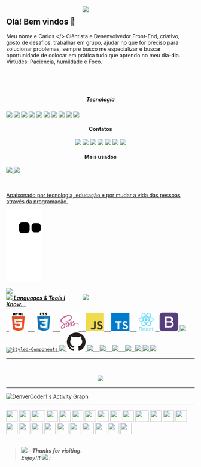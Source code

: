 <img src="https://c.tenor.com/2uyENRmiUt0AAAAC/coding.gif" min-width="200px" max-width="200px" width="300px" align="right">


## Olá! Bem vindos 👋
Meu nome e Carlos </> Ciêntista e Desenvolvedor Front-End, criativo, gosto de desafios, trabalhar em grupo, ajudar no que for preciso para solucionar problemas, sempre busco me especializar e buscar oportunidade de colocar em prática tudo que aprendo no meu dia-dia.
Virtudes: Paciência, humildade e Foco.

<br>
<br>
<br>

<h5 align="center">Tecnologia</h5>

<div align="left">
  <img src="https://img.shields.io/badge/Html-E34F26?style=for-the-badge&logo=html5&logoColor=white" />
  <img src="https://img.shields.io/badge/Bootstrap-7952B3?style=for-the-badge&logo=bootstrap&logoColor=white" /> 
  <img src="https://img.shields.io/badge/Css-1572B6?style=for-the-badge&logo=css3&logoColor=white" />
  <img src="https://img.shields.io/badge/Sass-CC6699?style=for-the-badge&logo=sass&logoColor=white" />
  <img src="https://img.shields.io/badge/Less-1D365D?style=for-the-badge&logo=less&logoColor=white" />
  <img src="https://img.shields.io/badge/Typescript-3178C6?style=for-the-badge&logo=typescript&logoColor=white" />
  <img src="https://img.shields.io/badge/Angular-DD0031?style=for-the-badge&logo=angular&logoColor=white" />
  <img src="https://img.shields.io/badge/Javascript-F7DF1E?style=for-the-badge&logo=javascript&logoColor=white" />
  <img src="https://img.shields.io/badge/Gulp-CF4647?style=for-the-badge&logo=gulp&logoColor=white" />
  <img src="https://img.shields.io/badge/Webpack-8DD6F9?style=for-the-badge&logo=webpack&logoColor=white" />
</div>

<h4 align="center">Contatos</h4>

<div align="center">
  <a href = "mailto:developercagb@gmail.com"><img src="https://img.shields.io/badge/-Gmail-EA4335?style=for-the-badge&logo=gmail&logoColor=white"></a>
  <a href="https://www.linkedin.com/in/carlos-augusto-g-584b7868/"><img src="https://img.shields.io/badge/-LinkedIn-0A66C2?style=for-the-badge&logo=linkedin&logoColor=white"></a> 
  <a href="https://wa.me/5592993201241"><img src="https://img.shields.io/badge/-Whatsapp-25D366?style=for-the-badge&logo=whatsapp&logoColor=white"></a> 
  <a href="https://www.instagram.com/tecnicgb/"><img src="https://img.shields.io/badge/-Instagram-E4405F?style=for-the-badge&logo=instagram&logoColor=white"></a>
  <a href="https://github.com/carlossbezerra"><img src="https://img.shields.io/badge/GitHub-100000?style=for-the-badge&logo=github&logoColor=white"></a>
  <a href="https://www.facebook.com/carlos.goncalvesbezerra/"><img src="https://img.shields.io/badge/Facebook-1877F2?style=for-the-badge&logo=facebook&logoColor=white"></a>
  <a href="https://www.youtube.com/watch?v=PmefpISZ7Ew"><img src="https://img.shields.io/badge/YouTube-FF0000?style=for-the-badge&logo=youtube&logoColor=white"></a>
</div>

<h4 align="center">Mais usados</h4>

<div>
<a href="https://github.com/carlossbezerra">
    <img height="140em" src="https://github-readme-stats.vercel.app/api/top-langs/?username=carlossbezerra&show_icons=true&layout=compact&theme=github_dark" />
    <img width="360em" src="https://github-readme-streak-stats.herokuapp.com/?user=carlossbezerra&theme=gruvbox&hide_border=dark" /> 
</div>
 
 <br>
 <br>

<p>Apaixonado por tecnologia, educação e por mudar a vida das pessoas através da programação.</p>    

 ![Snake animation](https://github.com/carlossbezerra/carlossbezerra/blob/output/github-contribution-grid-snake.svg)
  
  
 <img src="https://user-images.githubusercontent.com/92475408/158076692-6522f5fd-72c7-4eed-87f9-d7b610eda924.gif" min-width="500px" max-width="400px" width="500px" align="left">
<img src="https://user-images.githubusercontent.com/92475408/157522414-a2017a93-be0c-4e97-b2d3-0bcd333c2e6b.gif" min-width="300px" max-width="400px" width="300px" align="right">
  
  
<img src="https://media.giphy.com/media/ObNTw8Uzwy6KQ/giphy.gif" width="30px">&nbsp;***Languages & Tools I Know...***
<p align="left">
  <code> <img height="50" src="https://raw.githubusercontent.com/devicons/devicon/master/icons/html5/html5-original-wordmark.svg"> </code>
  <code> <img height="50" src="https://raw.githubusercontent.com/devicons/devicon/master/icons/css3/css3-original-wordmark.svg"> </code>
   <code> <img height="50" src="https://raw.githubusercontent.com/devicons/devicon/master/icons/sass/sass-original.svg"> </code>
  <code> <img height="50" src="https://raw.githubusercontent.com/devicons/devicon/master/icons/javascript/javascript-original.svg"> </code>
   <code> <img height="50" src="https://raw.githubusercontent.com/devicons/devicon/master/icons/typescript/typescript-original.svg"> </code>
  <code> <img height="50" src="https://raw.githubusercontent.com/devicons/devicon/master/icons/react/react-original-wordmark.svg"> </code>
 <code><img height="50"  src="https://raw.githubusercontent.com/github/explore/80688e429a7d4ef2fca1e82350fe8e3517d3494d/topics/bootstrap/bootstrap.png"></code>
  <code><img height="50"   <img src="https://cdn.jsdelivr.net/gh/devicons/devicon/icons/materialui/materialui-original.svg" /></code>
<code><img height="50" src="https://raw.githubusercontent.com/styled-components/brand/master/styled-components.png" alt="Styled-Components"/></code>
 <code><img height="50"  src="https://upload.wikimedia.org/wikipedia/commons/thumb/3/3f/Git_icon.svg/1024px-Git_icon.svg.png"></code>
<code><img height="50"  src="https://raw.githubusercontent.com/github/explore/80688e429a7d4ef2fca1e82350fe8e3517d3494d/topics/github-api/github-api.png"></code>
 <code><img height="50" <img src="https://cdn.jsdelivr.net/gh/devicons/devicon/icons/gitlab/gitlab-original.svg" /> </code>
    <code> <img height="50"  <img src="https://cdn.jsdelivr.net/gh/devicons/devicon/icons/firebase/firebase-plain.svg" /> </code>
   <code> <img height="50" <img src="https://cdn.jsdelivr.net/gh/devicons/devicon/icons/docker/docker-original.svg" /> </code>
   <code> <img height="50"  <img src="https://cdn.jsdelivr.net/gh/devicons/devicon/icons/jira/jira-original.svg" /> </code>
 <code><img height="50" src="https://images-wixmp-ed30a86b8c4ca887773594c2.wixmp.com/f/217d5ea0-623d-40b1-9b31-027b904a5f15/ddjrgww-846ce429-3b0d-4ad8-bf6d-ac52dfe48201.png?token=eyJ0eXAiOiJKV1QiLCJhbGciOiJIUzI1NiJ9.eyJzdWIiOiJ1cm46YXBwOjdlMGQxODg5ODIyNjQzNzNhNWYwZDQxNWVhMGQyNmUwIiwiaXNzIjoidXJuOmFwcDo3ZTBkMTg4OTgyMjY0MzczYTVmMGQ0MTVlYTBkMjZlMCIsIm9iaiI6W1t7InBhdGgiOiJcL2ZcLzIxN2Q1ZWEwLTYyM2QtNDBiMS05YjMxLTAyN2I5MDRhNWYxNVwvZGRqcmd3dy04NDZjZTQyOS0zYjBkLTRhZDgtYmY2ZC1hYzUyZGZlNDgyMDEucG5nIn1dXSwiYXVkIjpbInVybjpzZXJ2aWNlOmZpbGUuZG93bmxvYWQiXX0.G0SE64OMLNEGI8vXb21JRl13RMfER1VP8Kh2Ig3oJaQ"></code>
<code><img height="50" src="https://images-wixmp-ed30a86b8c4ca887773594c2.wixmp.com/f/0f9487e6-12d5-4e90-ada7-af136315b083/dcp7pgo-cb74cb7c-83bf-483c-8756-ada463533963.png?token=eyJ0eXAiOiJKV1QiLCJhbGciOiJIUzI1NiJ9.eyJzdWIiOiJ1cm46YXBwOjdlMGQxODg5ODIyNjQzNzNhNWYwZDQxNWVhMGQyNmUwIiwiaXNzIjoidXJuOmFwcDo3ZTBkMTg4OTgyMjY0MzczYTVmMGQ0MTVlYTBkMjZlMCIsIm9iaiI6W1t7InBhdGgiOiJcL2ZcLzBmOTQ4N2U2LTEyZDUtNGU5MC1hZGE3LWFmMTM2MzE1YjA4M1wvZGNwN3Bnby1jYjc0Y2I3Yy04M2JmLTQ4M2MtODc1Ni1hZGE0NjM1MzM5NjMucG5nIn1dXSwiYXVkIjpbInVybjpzZXJ2aWNlOmZpbGUuZG93bmxvYWQiXX0.TAglFEmZjJD-sbTce9rDwq7f5MRYhICZY1u4yeIBmNg"></code>
<code><img height="50" src="https://cdn.iconscout.com/icon/free/png-512/figma-682083.png"></code>
  <hr>




 
 <p align="center" >
  <br/>
</p>
 
  <p align="center" >
    <img src="https://github-profile-trophy.vercel.app/?username=Rafael-Yokoyama&row=1&theme=dracula"/>
  <br/>
</p>

<hr>
<a href="https://github.com/ashutosh00710/github-readme-activity-graph"><img alt="DenverCoder1's Activity Graph" src="https://activity-graph.herokuapp.com/graph?username=carlossbezerra&bg_color=1F222E&color=F8D866&line=F85D7F&point=FFFFFF&hide_border=true" /></a>

 <hr>
<div>
    <img src="https://cultofthepartyparrot.com/parrots/hd/githubparrot.gif" width="30" height="30"/>
    <img src="https://cultofthepartyparrot.com/flags/hd/indiaparrot.gif" width="30" height="30"/>
    <img src="https://cultofthepartyparrot.com/parrots/asyncparrot.gif" width="36" height="30"/>
    <img src="https://cultofthepartyparrot.com/parrots/exceptionallyfastparrot.gif" width="30" height="30"/>
    <img src="https://cultofthepartyparrot.com/parrots/hd/60fpsparrot.gif" width="30" height="30"/>
    <img src="https://cultofthepartyparrot.com/parrots/hd/jumpingparrot.gif" width="30" height="30"/>
    <img src="https://cultofthepartyparrot.com/parrots/hd/opensourceparrot.gif" width="30" height="30"/>
    <img src="https://cultofthepartyparrot.com/parrots/hd/dealwithitnowparrot.gif" width="30" height="30"/>
    <img src="https://cultofthepartyparrot.com/parrots/hd/hypnoparrotlight.gif" width="30" height="30"/>
    <img src="https://cultofthepartyparrot.com/parrots/databaseparrot.gif" width="30" height="30"/>
    <img src="https://cultofthepartyparrot.com/parrots/fixparrot.gif" width="36" height="30"/>
    <img src="https://cultofthepartyparrot.com/parrots/hd/laptop_parrot.gif" width="30" height="30"/>
    <img src="https://cultofthepartyparrot.com/parrots/hd/spinningparrot.gif" width="30" height="30"/>
    <img src="https://cultofthepartyparrot.com/parrots/hd/levitationparrot.gif" width="30" height="30"/>
    <img src="https://cultofthepartyparrot.com/parrots/hd/meldparrot.gif" width="30" height="30"/>
    <img src="https://cultofthepartyparrot.com/parrots/slomoparrot.gif" width="30" height="30"/>
    <img src="https://cultofthepartyparrot.com/parrots/hd/moonwalkingparrot.gif" width="30" height="30"/>
    <img src="https://cultofthepartyparrot.com/parrots/hd/stableparrot.gif" width="30" height="30"/>
    <img src="https://cultofthepartyparrot.com/parrots/hd/scienceparrot.gif" width="30" height="30"/>
    <img src="https://cultofthepartyparrot.com/parrots/hd/pirateparrot.gif" width="30" height="30"/>
    <img src="https://cultofthepartyparrot.com/parrots/hd/footballparrot.gif" width="30" height="30"/>
    <img src="https://cultofthepartyparrot.com/parrots/hd/illuminatiparrot.gif" width="30" height="30"/>
    <img src="https://cultofthepartyparrot.com/parrots/hd/hypnoparrotdark.gif" width="30" height="30"/>
    <img src="https://cultofthepartyparrot.com/parrots/hd/mustacheparrot.gif" width="30" height="30"/>
</div>
 
 <br>
      
  > <img src="https://media.giphy.com/media/ObNTw8Uzwy6KQ/giphy.gif" width="30px">&nbsp;***- Thanks for visiting.  <br>
 Enjoy!!!  <img src="https://emojis.slackmojis.com/emojis/images/1531849430/4246/blob-sunglasses.gif?1531849430" width="30"/> :***

  
  
  


